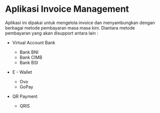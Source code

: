 # Aplikasi Invoice Management

Aplikasi ini dipakai untuk mengelola invoice dan menyambungkan dengan berbagai metode pembayaran masa masa kini.
Diantara metode pembayaran yang akan disupport antara lain :
* Virtual Account Bank
  * Bank BNI
  * Bank CIMB
  * Bank BSI
  
* E - Wallet
  * Ovo
  * GoPay
  
* QR Payment
  * QRIS